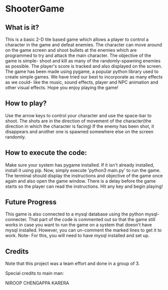 # ShooterGame
## What is it?
This is a basic 2-D tile based game which allows a player to control a character in the game and defeat enemies. The character can move around on the game screen and shoot bullets at the enemies which are programmed to try and attack the main character. The objective of the game is simple- shoot and kill as many of the randomly-spawning enemies as possible. The player's score is tracked and also displayed on the screen. The game has been made using pygame, a popular python library used to create simple games. We have tried our best to incorporate as many effects as we could- like the music, sound effects, player and NPC animation and other visual effects. Hope you enjoy playing the game!

## How to play?
Use the arrow keys to control your character and use the space-bar to shoot. The shots are in the direction of movement of the character(the direction in which the character is facing) If the enemy has been shot, it disappears and another one is spawned somewhere else on the screen randomly.

## How to execute the code:
Make sure your system has pygame installed. If it isn't already installed, install it using pip. Now, simply execute 'python3 main.py' to run the game. The terminal should display the instructions and objective of the game once again and also open the game window. There is a delay before the game starts so the player can read the instructions. Hit any key and begin playing!

## Future Progress
This game is also connected to a mysql database using the python mysql-connecter. That part of the code is commented out so that the game still works in case you want to run the game on a system that doesn't have mysql installed. However, you can un-comment the marked lines to get it to work.
Note- For this, you will need to have mysql installed and set up.

## Credits
Note that this project was a team effort and done in a group of 3. 


Special credits to main man:

NIROOP CHENGAPPA KARERA
